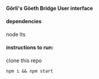 #### Görli's Göeth Bridge User interface 

#### dependencies
node lts

#### instructions to run:
clone this repo

`npm i && npm start`
